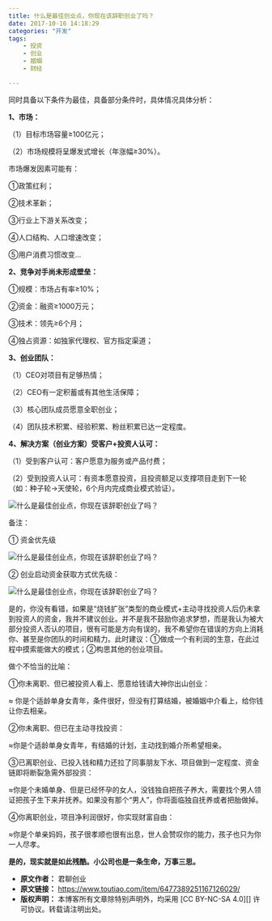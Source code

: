 ```yaml
---
title: 什么是最佳创业点，你现在该辞职创业了吗？
date: 2017-10-16 14:18:29
categories: "开发"
tags:
	- 投资
	- 创业
	- 婚姻
	- 财经

---
```


同时具备以下条件为最佳，具备部分条件时，具体情况具体分析：

**1、市场：**

（1）目标市场容量≥100亿元；

（2）市场规模将呈爆发式增长（年涨幅≥30%）。

市场爆发因素可能有：

①政策红利；

②技术革新；

③行业上下游关系改变；

④人口结构、人口增速改变；

⑤用户消费习惯改变…

**2、竞争对手尚未形成壁垒：**

①规模：市场占有率≥10%；

②资金：融资≥1000万元；

③技术：领先≥6个月；

④独占资源：如独家代理权、官方指定渠道；

**3、创业团队：**

（1）CEO对项目有足够热情；

（2）CEO有一定积蓄或有其他生活保障；

（3）核心团队成员愿意全职创业；

（4）团队技术积累、经验积累、粉丝积累已达一定程度。

**4、解决方案（创业方案）受客户+投资人认可：**

（1）受到客户认可：客户愿意为服务或产品付费；

（2）受到投资人认可：有资本愿意投资，且投资额足以支撑项目走到下一轮（如：种子轮→天使轮，6个月内完成商业模式验证）。

![什么是最佳创业点，你现在该辞职创业了吗？][REBF-ZUB3-QYZU.jpg]

备注：

① 资金优先级

![什么是最佳创业点，你现在该辞职创业了吗？][ZZEB-U3UR-UQ6V.jpg]

② 创业启动资金获取方式优先级：

![什么是最佳创业点，你现在该辞职创业了吗？][6FIY-JQBJ-JRAV.jpg]

是的，你没有看错，如果是“烧钱扩张”类型的商业模式+主动寻找投资人后仍未拿到投资人的资金，我并不建议创业。并不是我不鼓励你追求梦想，而是我认为被大部分投资人否认的项目，很有可能是方向有误的，我不希望你在错误的方向上消耗你、甚至是你团队的时间和精力。此时建议：①做成一个有利润的生意，在此过程中摸索能做大的模式；②构思其他的创业项目。

做个不恰当的比喻：

①你未离职、但已被投资人看上、愿意给钱请大神你出山创业：

≈ 你是个适龄单身女青年，条件很好，但没有打算结婚，被婚姻中介看上，给你钱让你去相亲。

②你未离职、但已在主动寻找投资：

≈你是个适龄单身女青年，有结婚的计划，主动找到婚介所希望相亲。

③已离职创业、已投入钱和精力还拉了同事朋友下水、项目做到一定程度、资金链即将断裂急需外部投资：

≈你是个未婚单身、但是已经怀孕的女人，没钱独自把孩子养大，需要找个男人领证把孩子生下来并抚养。如果没有那个“男人”，你将面临独自抚养或者把胎做掉。

④你离职创业，项目净利润很好，你实现财富自由：

≈你是个单亲妈妈，孩子很孝顺也很有出息，世人会赞叹你的能力，孩子也只为你一人尽孝。

**是的，现实就是如此残酷。小公司也是一条生命，万事三思。**


[REBF-ZUB3-QYZU.jpg]: /pro/os/crawler/REBF-ZUB3-QYZU.jpg
[ZZEB-U3UR-UQ6V.jpg]: /pro/os/crawler/ZZEB-U3UR-UQ6V.jpg
[6FIY-JQBJ-JRAV.jpg]: /pro/os/crawler/6FIY-JQBJ-JRAV.jpg
 *  **原文作者：** 君聊创业
 *  **原文链接：** https://www.toutiao.com/item/6477389251167126029/
 *  **版权声明：** 本博客所有文章除特别声明外，均采用 [CC BY-NC-SA 4.0][] 许可协议。转载请注明出处。